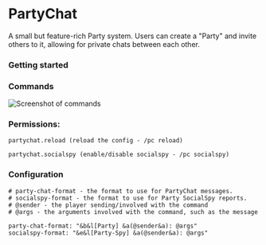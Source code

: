# PartyChat

A small but feature-rich Party system. Users can create a "Party" and invite others to it, allowing for private chats between each other.

### Getting started

### Commands
![Screenshot of commands](https://i.imgur.com/OPnKLQF.png)

### Permissions:
```
partychat.reload (reload the config - /pc reload)

partychat.socialspy (enable/disable socialspy - /pc socialspy)
```

### Configuration
```
# party-chat-format - the format to use for PartyChat messages.
# socialspy-format - the format to use for Party SocialSpy reports.
# @sender - the player sending/involved with the command
# @args - the arguments involved with the command, such as the message

party-chat-format: "&b&l[Party] &a(@sender&a): @args"
socialspy-format: "&e&l[Party-Spy] &a(@sender&a): @args"
```
